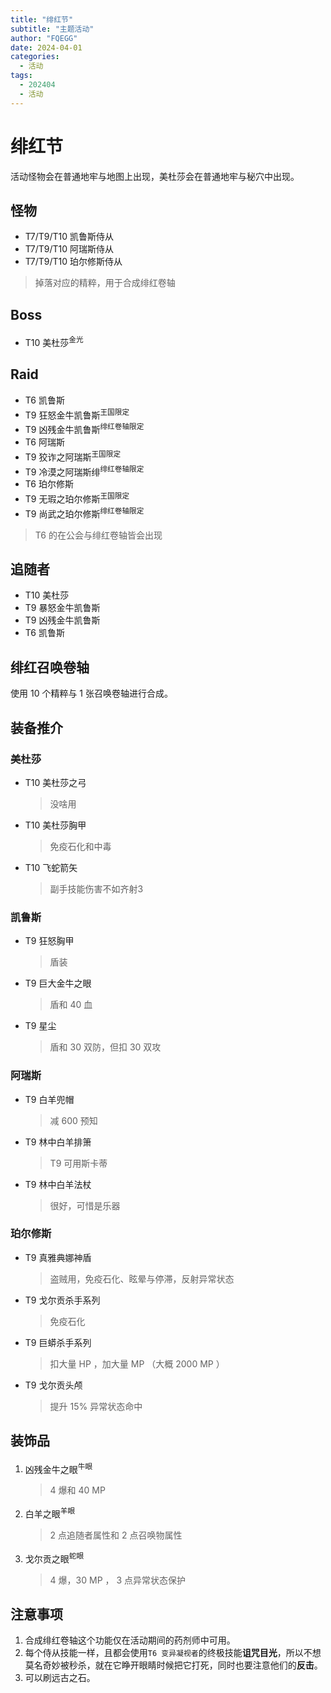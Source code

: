 ```yaml
---
title: "绯红节"
subtitle: "主题活动"
author: "FQEGG"
date: 2024-04-01
categories:
  - 活动
tags:
  - 202404
  - 活动
---
```


# 绯红节

活动怪物会在普通地牢与地图上出现，美杜莎会在普通地牢与秘穴中出现。

## 怪物
- T7/T9/T10 凯鲁斯侍从
- T7/T9/T10 阿瑞斯侍从
- T7/T9/T10 珀尔修斯侍从
> 掉落对应的精粹，用于合成绯红卷轴

## Boss
- T10 美杜莎<sup>金光</sup>

## Raid
- T6 凯鲁斯
- T9 狂怒金牛凯鲁斯<sup>王国限定</sup>
- T9 凶残金牛凯鲁斯<sup>绯红卷轴限定</sup>
- T6 阿瑞斯
- T9 狡诈之阿瑞斯<sup>王国限定</sup>
- T9 冷漠之阿瑞斯绯<sup>绯红卷轴限定</sup>
- T6 珀尔修斯
- T9 无瑕之珀尔修斯<sup>王国限定</sup>
- T9 尚武之珀尔修斯<sup>绯红卷轴限定</sup>
> T6 的在公会与绯红卷轴皆会出现

## 追随者

- T10 美杜莎
- T9 暴怒金牛凯鲁斯
- T9 凶残金牛凯鲁斯
- T6 凯鲁斯

## 绯红召唤卷轴

使用 10 个精粹与 1 张召唤卷轴进行合成。

## 装备推介

### 美杜莎
- T10 美杜莎之弓
  > 没啥用
- T10 美杜莎胸甲
  > 免疫石化和中毒
- T10 飞蛇箭矢
  > 副手技能伤害不如齐射3

### 凯鲁斯
- T9 狂怒胸甲
  > 盾装
- T9 巨大金牛之眼
  > 盾和 40 血
- T9 星尘
  > 盾和 30 双防，但扣 30 双攻

### 阿瑞斯
- T9 白羊兜帽
  > 减 600 预知
- T9 林中白羊排箫
  > T9 可用斯卡蒂
- T9 林中白羊法杖
  > 很好，可惜是乐器

### 珀尔修斯
- T9 真雅典娜神盾
  > 盗贼用，免疫石化、眩晕与停滞，反射异常状态
- T9 戈尔贡杀手系列
  > 免疫石化
- T9 巨蟒杀手系列
  > 扣大量 HP ，加大量 MP （大概 2000 MP ）
- T9 戈尔贡头颅
  > 提升 15% 异常状态命中

## 装饰品
1. 凶残金牛之眼<sup>牛眼</sup> 
    > 4 爆和 40 MP
2. 白羊之眼<sup>羊眼</sup>
    > 2 点追随者属性和 2 点召唤物属性
3. 戈尔贡之眼<sup>蛇眼</sup>
    > 4 爆，30 MP ， 3 点异常状态保护

## 注意事项
1. 合成绯红卷轴这个功能仅在活动期间的药剂师中可用。
2. 每个侍从技能一样，且都会使用`T6 变异凝视者`的终极技能**诅咒目光**，所以不想莫名奇妙被秒杀，就在它睁开眼睛时候把它打死，同时也要注意他们的**反击**。
3. 可以刷远古之石。